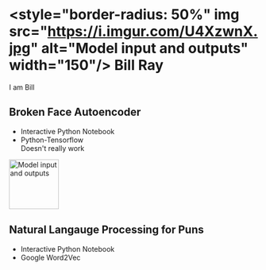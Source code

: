 # <style="border-radius: 50%" img src="https://i.imgur.com/U4XzwnX.jpg" alt="Model input and outputs" width="150"/> Bill Ray
I am Bill


## Broken Face Autoencoder
* Interactive Python Notebook
* Python-Tensorflow  
Doesn't really work
<img src="https://i.imgur.com/4Y3YMG1.png" alt="Model input and outputs" width="100"/>

## Natural Langauge Processing for Puns
* Interactive Python Notebook
* Google Word2Vec
